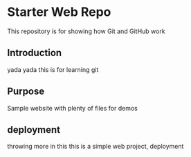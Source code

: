 # Starter Web Repo

This repository is for showing how Git and GitHub work

## Introduction 

yada yada this is for learning git

## Purpose

Sample website with plenty of files for demos

## deployment

throwing more in this
this is a simple web project, deployment 
